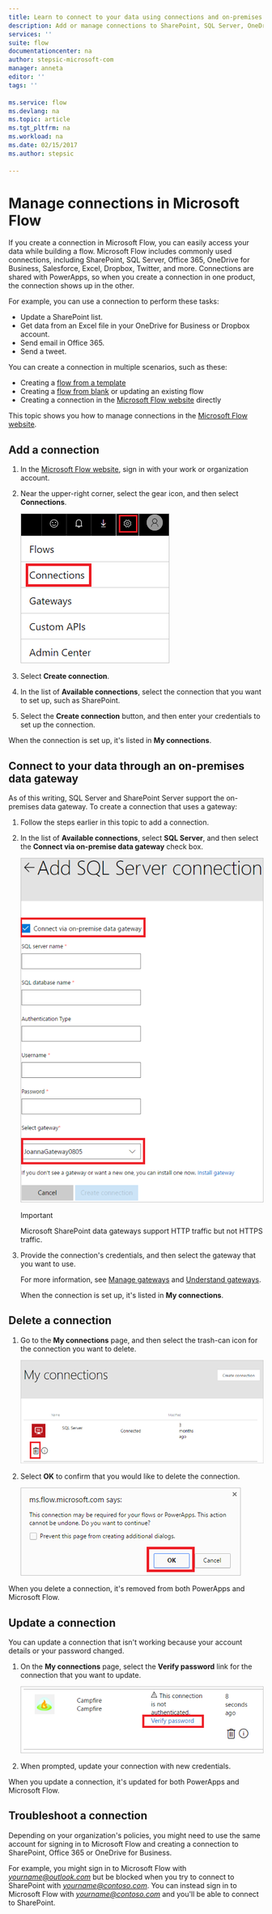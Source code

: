 ```yaml
---
title: Learn to connect to your data using connections and on-premises data gateways - Microsoft Flow | Microsoft Docs
description: Add or manage connections to SharePoint, SQL Server, OneDrive for Business, Salesforce, Office 365, OneDrive, Dropbox, Twitter, Google Drive, and more
services: ''
suite: flow
documentationcenter: na
author: stepsic-microsoft-com
manager: anneta
editor: ''
tags: ''

ms.service: flow
ms.devlang: na
ms.topic: article
ms.tgt_pltfrm: na
ms.workload: na
ms.date: 02/15/2017
ms.author: stepsic

---
```

# Manage connections in Microsoft Flow
If you create a connection in Microsoft Flow, you can easily access your data while building a flow. Microsoft Flow includes commonly used connections, including SharePoint, SQL Server, Office 365, OneDrive for Business, Salesforce, Excel, Dropbox, Twitter, and more. Connections are shared with PowerApps, so when you create a connection in one product, the connection shows up in the other.

For example, you can use a connection to perform these tasks:

* Update a SharePoint list.
* Get data from an Excel file in your OneDrive for Business or Dropbox account.
* Send email in Office 365.
* Send a tweet.

You can create a connection in multiple scenarios, such as these:

* Creating a [flow from a template](get-started-logic-template.md)
* Creating a [flow from blank](get-started-logic-flow.md) or updating an existing flow
* Creating a connection in the [Microsoft Flow website][1] directly

This topic shows you how to manage connections in the [Microsoft Flow website][1].

## Add a connection
1. In the [Microsoft Flow website][1], sign in with your work or organization account.
2. Near the upper-right corner, select the gear icon, and then select **Connections**.
   
    ![Select connections](./media/add-manage-connections/connections-menu.png)
3. Select **Create connection**.
4. In the list of **Available connections**, select the connection that you want to set up, such as SharePoint.
5. Select the **Create connection** button, and then enter your credentials to set up the connection.

When the connection is set up, it's listed in **My connections**.

## Connect to your data through an on-premises data gateway
As of this writing, SQL Server and SharePoint Server support the on-premises data gateway. To create a connection that uses a gateway:

1. Follow the steps earlier in this topic to add a connection.
2. In the list of **Available connections**, select **SQL Server**, and then select the **Connect via on-premise data gateway** check box.
   
    ![Select gateway](./media/add-manage-connections/select-gateway.png)
   
   > [!IMPORTANT]
   > Microsoft SharePoint data gateways support HTTP traffic but not HTTPS traffic.
   > 
   > 
3. Provide the connection's credentials, and then select the gateway that you want to use.
   
    For more information, see [Manage gateways](gateway-manage.md) and [Understand gateways](gateway-reference.md).
   
    When the connection is set up, it's listed in **My connections**.

## Delete a connection
1. Go to the **My connections** page, and then select the trash-can icon for the connection you want to delete.
   
    ![Delete connection](./media/add-manage-connections/delete-connection.png)
2. Select **OK** to confirm that you would like to delete the connection.
   
    ![Confirm deletion](./media/add-manage-connections/delete-confirmation.png)

When you delete a connection, it's removed from both PowerApps and Microsoft Flow.

## Update a connection
You can update a connection that isn't working because your account details or your password changed.

1. On the **My connections** page, select the **Verify password** link for the connection that you want to update.
   
    ![Verify password](./media/add-manage-connections/verify-password.png)
2. When prompted, update your connection with new credentials.

When you update a connection, it's updated for both PowerApps and Microsoft Flow.

## Troubleshoot a connection
Depending on your organization's policies, you might need to use the same account for signing in to Microsoft Flow and creating a connection to SharePoint, Office 365 or OneDrive for Business.

For example, you might sign in to Microsoft Flow with *yourname@outlook.com* but be blocked when you try to connect to SharePoint with *yourname@contoso.com*. You can instead sign in to Microsoft Flow with *yourname@contoso.com* and you'll be able to connect to SharePoint.

<!--Reference links in article-->
[1]: https://flow.microsoft.com
